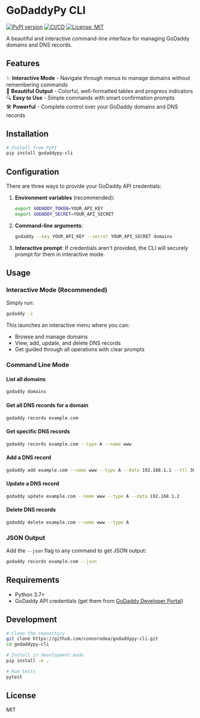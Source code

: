 # GoDaddyPy CLI

[![PyPI version](https://badge.fury.io/py/godaddypy-cli.svg)](https://badge.fury.io/py/godaddypy-cli)
[![CI/CD](https://github.com/connorodea/godaddypy-cli/actions/workflows/ci-cd.yml/badge.svg)](https://github.com/connorodea/godaddypy-cli/actions/workflows/ci-cd.yml)
[![License: MIT](https://img.shields.io/badge/License-MIT-yellow.svg)](https://opensource.org/licenses/MIT)

A beautiful and interactive command-line interface for managing GoDaddy domains and DNS records.

## Features

✨ **Interactive Mode** - Navigate through menus to manage domains without remembering commands  
🎨 **Beautiful Output** - Colorful, well-formatted tables and progress indicators  
🔍 **Easy to Use** - Simple commands with smart confirmation prompts  
🛠 **Powerful** - Complete control over your GoDaddy domains and DNS records

## Installation

```bash
# Install from PyPI
pip install godaddypy-cli
```

## Configuration

There are three ways to provide your GoDaddy API credentials:

1. **Environment variables** (recommended):
   ```bash
   export GODADDY_TOKEN=YOUR_API_KEY
   export GODADDY_SECRET=YOUR_API_SECRET
   ```

2. **Command-line arguments**:
   ```bash
   godaddy --key YOUR_API_KEY --secret YOUR_API_SECRET domains
   ```

3. **Interactive prompt**:
   If credentials aren't provided, the CLI will securely prompt for them in interactive mode.

## Usage

### Interactive Mode (Recommended)

Simply run:

```bash
godaddy -i
```

This launches an interactive menu where you can:
- Browse and manage domains
- View, add, update, and delete DNS records
- Get guided through all operations with clear prompts

### Command Line Mode

#### List all domains

```bash
godaddy domains
```

#### Get all DNS records for a domain

```bash
godaddy records example.com
```

#### Get specific DNS records

```bash
godaddy records example.com --type A --name www
```

#### Add a DNS record

```bash
godaddy add example.com --name www --type A --data 192.168.1.1 --ttl 3600
```

#### Update a DNS record

```bash
godaddy update example.com --name www --type A --data 192.168.1.2
```

#### Delete DNS records

```bash
godaddy delete example.com --name www --type A
```

### JSON Output

Add the `--json` flag to any command to get JSON output:

```bash
godaddy records example.com --json
```

## Requirements

- Python 3.7+
- GoDaddy API credentials (get them from [GoDaddy Developer Portal](https://developer.godaddy.com/keys/))

## Development

```bash
# Clone the repository
git clone https://github.com/connorodea/godaddypy-cli.git
cd godaddypy-cli

# Install in development mode
pip install -e .

# Run tests
pytest
```

## License

MIT

